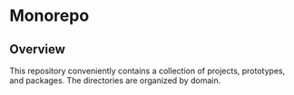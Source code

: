 # Monorepo

## Overview

This repository conveniently contains a collection of projects, prototypes, and
packages. The directories are organized by domain.
